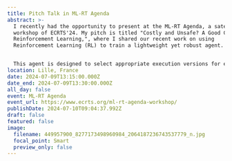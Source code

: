 ```yaml
---
title: Pitch Talk in ML-RT Agenda
abstract: >-
  I recently had the opportunity to present at the ML-RT Agenda, a satellite
  workshop of ECRTS'24. My pitch is titled "Costly and Unsafe? A Good Case for
  Reinforcement Learning,", where I shared our recent work on using
  Reinforcement Learning (RL) to train a lightweight yet robust agent. 


  This agent is designed to select appropriate execution versions for each task, ensuring redundancy to guard against soft errors. Our approach leverages the Markov Decision Process (MDP) framework, allowing the RL agent to learn optimal policies without requiring labeled data, making it well-suited for dynamic environments. In summary, our experience shows that RL can effectively handle the dynamic and complex nature of real-time scheduling, offering a promising direction for future research in this domain. 
location: Lille, France
date: 2024-07-09T13:15:00.000Z
date_end: 2024-07-09T13:30:00.000Z
all_day: false
event: ML-RT Agenda
event_url: https://www.ecrts.org/ml-rt-agenda-workshop/
publishDate: 2024-07-10T09:04:37.992Z
draft: false
featured: false
image:
  filename: 449957900_8277173498960984_2064187236743537779_n.jpg
  focal_point: Smart
  preview_only: false
---
```

